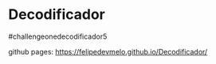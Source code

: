# Decodificador

 #challengeonedecodificador5


github pages: https://felipedevmelo.github.io/Decodificador/
